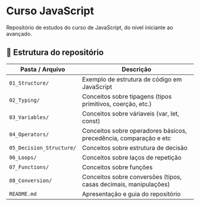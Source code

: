 # Curso JavaScript

Repositório de estudos do curso de JavaScript, do nível iniciante ao avançado.

## 🧠 Estrutura do repositório

| Pasta / Arquivo     | Descrição                                                   |
|---------------------|-------------------------------------------------------------|
| `01_Structure/`     | Exemplo de estrutura de código em JavaScript                |
| `02_Typing/`        | Conceitos sobre tipagens (tipos primitivos, coerção, etc.)  |
| `03_Variables/`     | Conceitos sobre váriaveis (var, let, const)                 |
| `04_Operators/`     | Conceitos sobre operadores básicos, precedência, comparação e etc|
| `05_Decision_Structure/`| Conceitos sobre estrutura de decisão                    |
| `06_Loops/`         | Conceitos sobre laços de repetição                          |
| `07_Functions/`     | Conceitos sobre funções                                     |
| `08_Conversion/`    | Conceitos sobre conversões (tipos, casas decimais, manipulações)|
| `README.md`         | Apresentação e guia do repositório                          |
